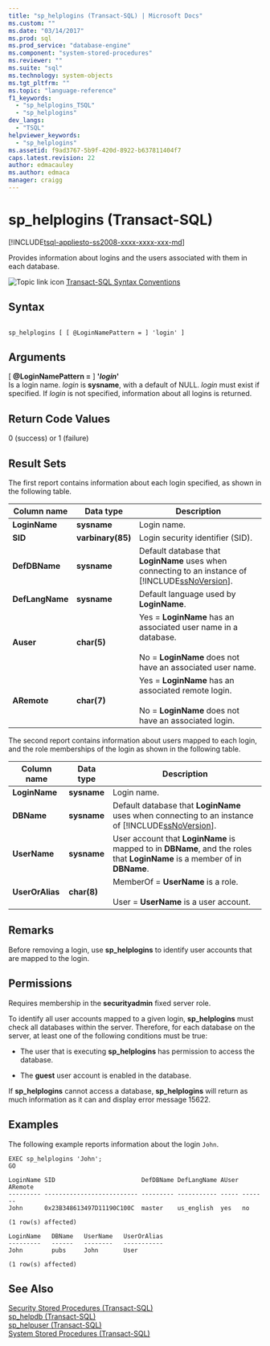 ```yaml
---
title: "sp_helplogins (Transact-SQL) | Microsoft Docs"
ms.custom: ""
ms.date: "03/14/2017"
ms.prod: sql
ms.prod_service: "database-engine"
ms.component: "system-stored-procedures"
ms.reviewer: ""
ms.suite: "sql"
ms.technology: system-objects
ms.tgt_pltfrm: ""
ms.topic: "language-reference"
f1_keywords: 
  - "sp_helplogins_TSQL"
  - "sp_helplogins"
dev_langs: 
  - "TSQL"
helpviewer_keywords: 
  - "sp_helplogins"
ms.assetid: f9ad3767-5b9f-420d-8922-b637811404f7
caps.latest.revision: 22
author: edmacauley
ms.author: edmaca
manager: craigg
---
```

# sp_helplogins (Transact-SQL)
[!INCLUDE[tsql-appliesto-ss2008-xxxx-xxxx-xxx-md](../../includes/tsql-appliesto-ss2008-xxxx-xxxx-xxx-md.md)]

  Provides information about logins and the users associated with them in each database.  
  
 ![Topic link icon](../../database-engine/configure-windows/media/topic-link.gif "Topic link icon") [Transact-SQL Syntax Conventions](../../t-sql/language-elements/transact-sql-syntax-conventions-transact-sql.md)  
  
## Syntax  
  
```  
  
sp_helplogins [ [ @LoginNamePattern = ] 'login' ]  
```  
  
## Arguments  
 [ **@LoginNamePattern =** ] **'***login***'**  
 Is a login name. *login* is **sysname**, with a default of NULL. *login* must exist if specified. If *login* is not specified, information about all logins is returned.  
  
## Return Code Values  
 0 (success) or 1 (failure)  
  
## Result Sets  
 The first report contains information about each login specified, as shown in the following table.  
  
|Column name|Data type|Description|  
|-----------------|---------------|-----------------|  
|**LoginName**|**sysname**|Login name.|  
|**SID**|**varbinary(85)**|Login security identifier (SID).|  
|**DefDBName**|**sysname**|Default database that **LoginName** uses when connecting to an instance of [!INCLUDE[ssNoVersion](../../includes/ssnoversion-md.md)].|  
|**DefLangName**|**sysname**|Default language used by **LoginName**.|  
|**Auser**|**char(5)**|Yes = **LoginName** has an associated user name in a database.<br /><br /> No = **LoginName** does not have an associated user name.|  
|**ARemote**|**char(7)**|Yes = **LoginName** has an associated remote login.<br /><br /> No = **LoginName** does not have an associated login.|  
  
 The second report contains information about users mapped to each login, and the role memberships of the login as shown in the following table.  
  
|Column name|Data type|Description|  
|-----------------|---------------|-----------------|  
|**LoginName**|**sysname**|Login name.|  
|**DBName**|**sysname**|Default database that **LoginName** uses when connecting to an instance of [!INCLUDE[ssNoVersion](../../includes/ssnoversion-md.md)].|  
|**UserName**|**sysname**|User account that **LoginName** is mapped to in **DBName**, and the roles that **LoginName** is a member of in **DBName**.|  
|**UserOrAlias**|**char(8)**|MemberOf = **UserName** is a role.<br /><br /> User = **UserName** is a user account.|  
  
## Remarks  
 Before removing a login, use **sp_helplogins** to identify user accounts that are mapped to the login.  
  
## Permissions  
 Requires membership in the **securityadmin** fixed server role.  
  
 To identify all user accounts mapped to a given login, **sp_helplogins** must check all databases within the server. Therefore, for each database on the server, at least one of the following conditions must be true:  
  
-   The user that is executing **sp_helplogins** has permission to access the database.  
  
-   The **guest** user account is enabled in the database.  
  
 If **sp_helplogins** cannot access a database, **sp_helplogins** will return as much information as it can and display error message 15622.  
  
## Examples  
 The following example reports information about the login `John`.  
  
```  
EXEC sp_helplogins 'John';  
GO  
  
LoginName SID                        DefDBName DefLangName AUser ARemote   
--------- -------------------------- --------- ----------- ----- -------   
John      0x23B348613497D11190C100C  master    us_english  yes   no  
  
(1 row(s) affected)  
  
LoginName   DBName   UserName   UserOrAlias   
---------   ------   --------   -----------   
John        pubs     John       User          
  
(1 row(s) affected)  
```  
  
## See Also  
 [Security Stored Procedures &#40;Transact-SQL&#41;](../../relational-databases/system-stored-procedures/security-stored-procedures-transact-sql.md)   
 [sp_helpdb &#40;Transact-SQL&#41;](../../relational-databases/system-stored-procedures/sp-helpdb-transact-sql.md)   
 [sp_helpuser &#40;Transact-SQL&#41;](../../relational-databases/system-stored-procedures/sp-helpuser-transact-sql.md)   
 [System Stored Procedures &#40;Transact-SQL&#41;](../../relational-databases/system-stored-procedures/system-stored-procedures-transact-sql.md)  
  
  
